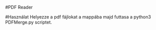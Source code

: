 #PDF Reader

#Használat
Helyezze a pdf fájlokat a mappába majd futtasa a python3 PDFMerge.py scriptet.
